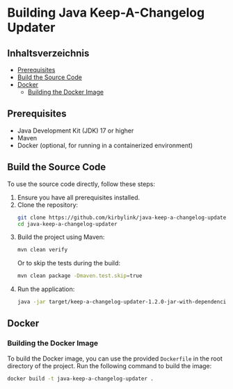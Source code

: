 # Building Java Keep-A-Changelog Updater

## Inhaltsverzeichnis

- [Prerequisites](#prerequisites)
- [Build the Source Code](#build-the-source-code)
- [Docker](#docker)
  - [Building the Docker Image](#building-the-docker-image)

## Prerequisites
- Java Development Kit (JDK) 17 or higher
- Maven
- Docker (optional, for running in a containerized environment)

## Build the Source Code
To use the source code directly, follow these steps:
1. Ensure you have all prerequisites installed.
2. Clone the repository:
   ```sh
   git clone https://github.com/kirbylink/java-keep-a-changelog-updater.git
   cd java-keep-a-changelog-updater
   ```
3. Build the project using Maven:
   ```sh
   mvn clean verify
   ```
   Or to skip the tests during the build:
   ```sh
   mvn clean package -Dmaven.test.skip=true
   ```
4. Run the application:
   ```sh
   java -jar target/keep-a-changelog-updater-1.2.0-jar-with-dependencies.jar
   ```

## Docker

### Building the Docker Image
To build the Docker image, you can use the provided `Dockerfile` in the root directory of the project. Run the following command to build the image:

```sh
docker build -t java-keep-a-changelog-updater .
```